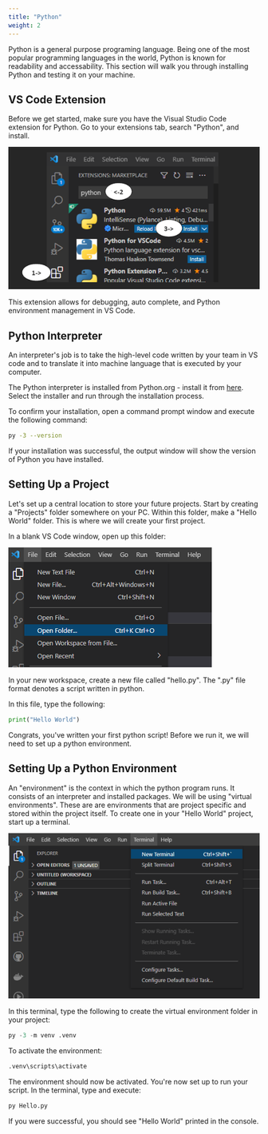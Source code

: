 ```yaml
---
title: "Python"
weight: 2
---
```


Python is a general purpose programing language. Being one of the most popular programming languages in the world, Python is known for readability and accessability. This section will walk you through installing Python and testing it on your machine.

## VS Code Extension

Before we get started, make sure you have the Visual Studio Code extension for Python. Go to your extensions tab, search "Python", and install.

![Installing the Python Extension in VS Code](PythonPic1.png)

This extension allows for debugging, auto complete, and Python environment management in VS Code.

## Python Interpreter

An interpreter's job is to take the high-level code written by your team in VS code and to translate it into machine language that is executed by your computer.

The Python interpreter is installed from Python.org - install it from [here](https://www.python.org/downloads/release/python-3912/). Select the installer and run through the installation process.

To confirm your installation, open a command prompt window and execute the following command:

```bash
py -3 --version
```

If your installation was successful, the output window will show the version of Python you have installed.

## Setting Up a Project

Let's set up a central location to store your future projects. Start by creating a "Projects" folder somewhere on your PC. Within this folder, make a "Hello World" folder. This is where we will create your first project.

In a blank VS Code window, open up this folder:

![Opening a new folder from file](PythonPic2.png)

In your new workspace, create a new file called "hello.py". The ".py" file format denotes a script written in python.

In this file, type the following:

```python
print("Hello World")
```

Congrats, you've written your first python script! Before we run it, we will need to set up a python environment.

## Setting Up a Python Environment

An "environment" is the context in which the python program runs. It consists of an interpreter and installed packages. We will be using "virtual environments". These are are environments that are project specific and stored within the project itself. To create one in your "Hello World" project, start up a terminal.

![Opening a new terminal in VS Code](PythonPic3.png)

In this terminal, type the following to create the virtual environment folder in your project:

```python
py -3 -m venv .venv
```

To activate the environment:

```python
.venv\scripts\activate
```

The environment should now be activated. You're now set up to run your script. In the terminal, type and execute:

```python
py Hello.py
```

If you were successful, you should see "Hello World" printed in the console.
